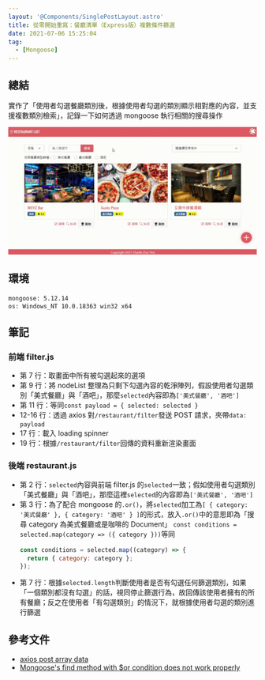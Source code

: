 ```yaml
---
layout: '@Components/SinglePostLayout.astro'
title: 從零開始重寫：餐廳清單（Express版）複數條件篩選
date: 2021-07-06 15:25:04
tag:
  - [Mongoose]
---
```


## 總結

實作了「使用者勾選餐廳類別後，根據使用者勾選的類別顯示相對應的內容，並支援複數類別檢索」，記錄一下如何透過 mongoose 執行相關的搜尋操作

![功能展示](/2021/mongoose-multiple-condition-search/filterDemo.gif)

## 環境

```
mongoose: 5.12.14
os: Windows_NT 10.0.18363 win32 x64
```

## 筆記

### 前端 filter.js

<script src="https://gist.github.com/tzynwang/575200d7844107259bc11c89733f5b2c.js"></script>

- 第 7 行：取畫面中所有被勾選起來的選項
- 第 9 行：將 nodeList 整理為只剩下勾選內容的乾淨陣列，假設使用者勾選類別「美式餐廳」與「酒吧」，那麼`selected`內容即為`['美式餐廳', '酒吧']`
- 第 11 行：等同`const payload = { selected: selected }`
- 12-16 行：透過 axios 對`/restaurant/filter`發送 POST 請求，夾帶`data: payload`
- 17 行：載入 loading spinner
- 19 行：根據`/restaurant/filter`回傳的資料重新渲染畫面

### 後端 restaurant.js

<script src="https://gist.github.com/tzynwang/6229f2d31c1b7bebf0ce5a6cb9dc3b14.js"></script>

- 第 2 行：`selected`內容與前端 filter.js 的`selected`一致；假如使用者勾選類別「美式餐廳」與「酒吧」，那麼這裡`selected`的內容即為`['美式餐廳', '酒吧']`
- 第 3 行：為了配合 mongoose 的`.or()`，將`selected`加工為`[ { category: '美式餐廳' }, { category: '酒吧' } ]`的形式，放入`.or()`中的意思即為「搜尋 category 為美式餐廳或是咖啡的 Document」
  `const conditions = selected.map(category => ({ category }))`等同
  ```js
  const conditions = selected.map((category) => {
    return { category: category };
  });
  ```
- 第 7 行：根據`selected.length`判斷使用者是否有勾選任何篩選類別，如果「一個類別都沒有勾選」的話，視同停止篩選行為，故回傳該使用者擁有的所有餐廳；反之在使用者「有勾選類別」的情況下，就根據使用者勾選的類別進行篩選

## 參考文件

- [axios post array data](https://stackoverflow.com/questions/45072255/axios-post-array-data)
- [Mongoose's find method with $or condition does not work properly](https://stackoverflow.com/questions/7382207/mongooses-find-method-with-or-condition-does-not-work-properly)
